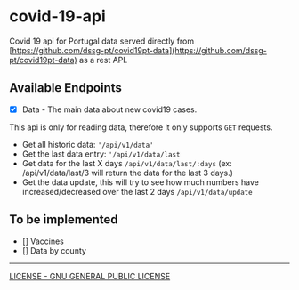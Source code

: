 # covid-19-api

Covid 19 api for Portugal data served directly from [https://github.com/dssg-pt/covid19pt-data](https://github.com/dssg-pt/covid19pt-data) as a rest API.

## Available Endpoints

- [x] Data - The main data about new covid19 cases.

This api is only for reading data, therefore it only supports `GET` requests.

- Get all historic data: `'/api/v1/data'`
- Get the last data entry: `'/api/v1/data/last`
- Get data for the last X days `/api/v1/data/last/:days` (ex: /api/v1/data/last/3 will return the data for the last 3 days.)
- Get the data update, this will try to see how much numbers have increased/decreased over the last 2 days `/api/v1/data/update`

## To be implemented

- [] Vaccines
- [] Data by county

---

[LICENSE - GNU GENERAL PUBLIC LICENSE](LICENSE)
